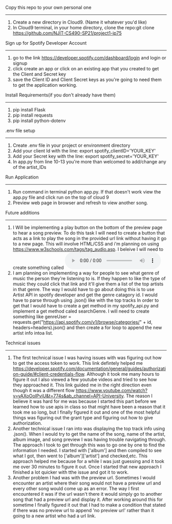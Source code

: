 Copy this repo to your own personal one
_________________________________________________________________________________________________________
1. Create a new directory in Cloud9. (Name it whatever you'd like)
2. In Cloud9 terminal, in your home directory, clone the repo:git clone https://github.com/NJIT-CS490-SP21/project1-jp75


Sign up for Spotify Developer Account
_________________________________________________________________________________________________________
1. go to the link https://developer.spotify.com/dashboard/login and login or signup
2. click create an app or click on an existing app that you created to get the Client and Secret key
3. save the Client ID and Client Secret keys as you're going to need them to get the application working.


Install Requirements(if you don't already have them)
_________________________________________________________________________________________________________
1. pip install Flask
2. pip install requests
3. pip install python-dotenv


.env file setup
_________________________________________________________________________________________________________
1. Create .env file in your project or environment directory
2. Add your client Id with the line: export spotify_clientID='YOUR_KEY'
3. Add your Secret key with the line: export spotify_secret='YOUR_KEY'
4. In app.py from line 10-13 you're more than welcomed to add/change any of the artist_IDs 


Run Application
_________________________________________________________________________________________________________
1. Run command in terminal python app.py. If that doesn't work view the app.py file and click run on the top of cloud 9
2. Preview web page in browser and refresh to view another song.


Future additions
_________________________________________________________________________________________________________
1. I Will be implementing a play button on the bottom of the preview page to hear a song preview. To do this task I will need to create a button that acts as a link to play the song in the provided url link without having it go to a new page. This will involve HTML/CSS and i'm planning on using https://www.w3schools.com/tags/tag_audio.asp. I beleive I will need to create something called <audio controls> and then us a <source src = 'link.mp3' /> to provide the audio link.
2. I am planning on implementing a way for people to see what genre of music the person they're listening to is. If they happen to like the type of music they could click that link and it'll give them a list of the top artists in that genre. The way I would have to go about doing this is to use Artist API in spotify developer and get the genre catagory id. I would have to parse through using .json() like with the top tracks In order to get that I would have to create a get method in my spotify_api.py and implement a get method caled searchGenre. I will need to create something like genreUser = requests.get("https://api.spotify.com/v1/browse/categories/" + id, headers=headers).json() and then create a for loop to append the new artist info intoa list.


Technical issues
________________________________________________________________________________________________________
1. The first technical issue I was having issues with was figuring out how to get the access token to work. This link defintely helped me https://developer.spotify.com/documentation/general/guides/authorization-guide/#client-credentials-flow. Although it took me many hours to figure it out I also viewed a few youtube videos and tried to see how they approached it. This link guided me in the right direction even though it was a different flow https://www.youtube.com/watch?v=yAXoOolPvjU&t=774s&ab_channel=API-University. The reason I believe it was hard for me was because I started this part before we learned how to use apis in class so that might have been a reason that it took me so long, but I finally figured it out and one of the most helpful things was figuring out the grant type and figuring out how to give authorization.
2. Another technical issue I ran into was displaying the top track info using .json(). When I would try to get the name of the song, name of the artist, album image, and song preview I was having trouble navigating through. The approach I took to get through this was to go one by one to find the information I needed. I started with ['album'] and then compiled to see what I got, then went to ['album']['artist'] and checked,etc. This approach helped me because for a while I was just guessing and it took me over 30 minutes to figure it out. Once I started that new approach I finished a lot quicker with tthe issue and got it to work.
2. Another problem I had was with the preview url. Sometimes I would encounter an artist where their song would not have a preview url and every other song would come up as an error. The way I first encountered it was if the url wasn't there it would simply go to another song that had a preview url and display it. After working around this for sometime I finally figured it out that I had to make a condition that stated if there was no preview url to append 'no preview url' rather than it going to a new artist who had a url link.
